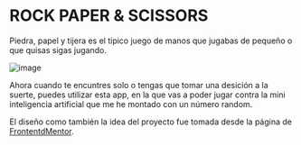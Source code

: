 # ROCK PAPER & SCISSORS
Piedra, papel y tijera es el tipico juego de manos que jugabas de pequeño o que quisas sigas jugando.

![image](https://user-images.githubusercontent.com/64700838/130367099-6b2d8557-d286-4a42-a935-66b3af795bf5.png)

Ahora cuando te encuntres solo o tengas que tomar una desición a la suerte, puedes utilizar esta app,
en la que vas a poder jugar contra la mini inteligencia artificial que me he montado con un número random.

El diseño como también la idea del proyecto fue tomada desde la página de [FrontentdMentor](https://www.frontendmentor.io/).
